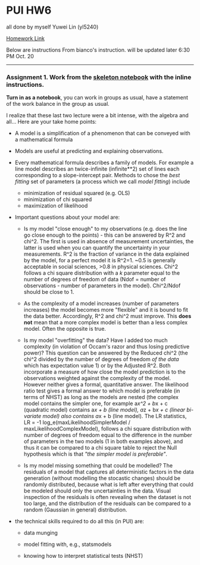 # PUI HW6
all done by myself
Yuwei Lin (yl5240)

[Homework Link](https://github.com/fedhere/PUI2017_fb55/tree/master/HW6_fb55)

Below are instructions From bianco's instruction.
will be updated later
6:30 PM Oct. 20

****
### Assignment 1. Work from the [skeleton notebook](https://github.com/fedhere/PUI2017_fb55/blob/master/HW6_fb55/building_nrg_instructions.ipynb) with the inline instructions.
**Turn in as a notebook**, you can work in groups as usual, have a statement of the work balance in the group as usual.


I realize that these last two lecture were a bit intense, with the algebra and all... Here are your take home points:

- A model is a simplification of a phenomenon that can be conveyed with a mathematical formula

- Models are useful at predicting and explaining observations.

- Every mathematical formula describes a family of models. For example a line model describes an twice-infinite (infinite**2) set of lines each corresponding to a slope-intercept pair. Methods to chose the _best fitting_ set of parameters (a process which we call _model fitting_) include
  	- minimization of residual squared (e.g. OLS)
	- minimization of chi squared
	- maximization of likelihood
	

- Important questions about your model are:

 	- Is my model "close enough" to my observations (e.g. does the line go close enough to the points) - this can be answered by R^2 and chi^2. The first is used in absence of measurement uncertainties, the latter is used when you can quantify the uncertainty in your measurements. R^2 is the fraction of variance in the data explained by the model, for a perfect model it is R^2=1. ~0.5 is generally acceptable in social sciences, >0.8 in physical sciences. Chi^2 follows a chi square distribution with a _k_ parameter equal to the number of degrees of freedom of data (Ndof = number of observations - number of parameters in the model). Chi^2/Ndof should be close to 1.

 	- As the complexity of a model increases (number of parameters increases) the model becomes more "flexible" and it is bound to fit the data better. Accordingly, R^2 and chi^2 must improve. This **does not** mean that a more complex model is better than a less complex model. Often the opposite is true.
 
 	- Is my model "overfitting" the data? Have I added too much complexity (in violation of Occam's razor and thus losing predictive power)? This question can be answered by the Reduced chi^2 (the chi^2 divided by the number of degrees of freedom _of the data_ which has expectation value 1) or by the Adjusted R^2. Both incorporate a measure of how close the model prediction is to the observations weighted against the complexity of the model. However neither gives a formal, quantitative answer.
The likelihood ratio test gives a formal answer to which model is preferable (in terms of NHST) as long as the models are nested (the complex model contains the simpler one, for example a*x^2 + b*x + c (quadratic model) contains a*x + b (line model), a*z + b*x + c  (linear bi-variate model) also contains a*x + b (line model). The LR statistics, LR = -1 log_e(maxLikelihoodSimplerModel / maxLikelihoodComplexModel), follows a chi square distribution with number of degrees of freedom equal to the difference in the number of parameters in the two models (1 in both examples above), and thus it can be compared to a chi square table to reject the Null hypothesis which is that _"the simpler model is preferable"_.

 	- Is my model missing something that could be modelled? The residuals of a model that captures all deterministic factors in the data generation (without modelling the stocastic changes) should be randomly distributed, because what is left after everything that could be modeled should only the uncertainties in the data. Visual inspection of the residuals is often revealing when the dataset is not too large, and the distribution of the residuals can be compared to a random (Gaussian in general) distribution.

- the technical skills required to do all this (in PUI) are: 

	- data munging
	
	- model fitting with, e.g., statsmodels
	
	- knowing how to interpret statistical tests (NHST)

